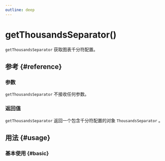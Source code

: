 ```yaml
---
outline: deep
---
```


# getThousandsSeparator()
`getThousandsSeparator` 获取图表千分符配置。

## 参考 {#reference}
<!--@include: @/@views/api/references/instance/getThousandsSeparator.md-->

### 参数
`getThousandsSeparator` 不接收任何参数。

### 返回值
`getThousandsSeparator` 返回一个包含千分符配置的对象 `ThousandsSeparator` 。

## 用法 {#usage}
<script setup>
import GetThousandsSeparator from '../../@views/api/samples/getThousandsSeparator/index.vue'
</script>

### 基本使用 {#basic}
<GetThousandsSeparator/>